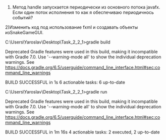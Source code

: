 1) Метод handle запускается периодически из основного потока javafx. Если один поток исполнения то как я обеспечиваю периодичнось событий?

2)Изменить код под использование fxml и создавать объекты изSnakeGameGUI.


C:\Users\Yaroslav\Desktop\Task_2_2_1>gradle build

Deprecated Gradle features were used in this build, making it incompatible with Gradle 7.0.
Use '--warning-mode all' to show the individual deprecation warnings.
See https://docs.gradle.org/6.5/userguide/command_line_interface.html#sec:command_line_warnings

BUILD SUCCESSFUL in 1s
6 actionable tasks: 6 up-to-date

C:\Users\Yaroslav\Desktop\Task_2_2_1>gradle run

Deprecated Gradle features were used in this build, making it incompatible with Gradle 7.0.
Use '--warning-mode all' to show the individual deprecation warnings.
See https://docs.gradle.org/6.5/userguide/command_line_interface.html#sec:command_line_warnings

BUILD SUCCESSFUL in 1m 16s
4 actionable tasks: 2 executed, 2 up-to-date
